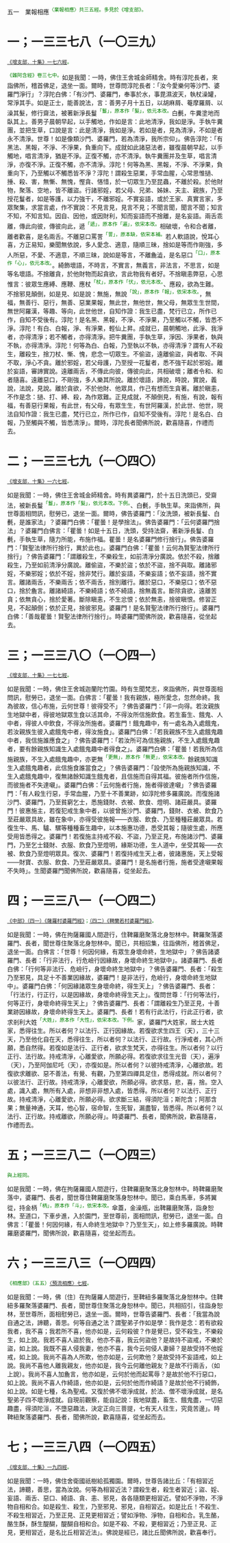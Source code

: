 五一　業報相應<sup><font color="green">〈業報相應〉共三五經。多見於《增支部》。</font></sup>

# 一；一三三七八（一〇三九）

<sup><font color="green">[《增支部．十集》一七六經](https://github.com/gwsice/buddhism/blob/master/%E6%97%A9%E6%9C%9F/%E5%8D%97%E4%BC%A0%E5%A2%9E%E6%94%AF%E9%83%A8/27%20%E5%8D%81%E9%9B%86%E7%BB%AD%204-2.md#176)。</font></sup>

<sup><font color="green">《雜阿含經》卷三七中。</font></sup>如是我聞：一時，佛住王舍城金師精舍。時有淳陀長者，來詣佛所，稽首佛足，退坐一面。爾時，世尊問淳陀長者：「汝今愛樂何等沙門、婆羅門淨行」？淳陀白佛：「有沙門、婆羅門，奉事於水，事毘濕波天，執杖澡罐，常淨其手。如是正士，能善說法，言：善男子月十五日，以胡麻屑、菴摩羅屑、以澡其髮，修行齋法，被著新淨長鬘<sup><font color="green">「鬘」，原本作「髮」，依元本改。</font></sup>白㲲，牛糞塗地而臥其上。善男子晨朝早起，以手觸地，作如是言：此地清淨，我如是淨。手執牛糞團，並把生草，口說是言：此是清淨，我如是淨。若如是者，見為清淨，不如是者永不清淨。世尊！如是像類沙門、婆羅門，若為清淨，我所宗仰」。佛告淳陀：「有黑法、黑報，不淨、不淨果，負重向下。成就如此諸惡法者，雖復晨朝早起，以手觸地，唱言清淨，猶是不淨。正復不觸，亦不清淨。執牛糞團并及生草，唱言清淨，亦復不淨。正復不觸，亦不清淨。淳陀！何等為黑、黑報，不淨、不淨果，負重向下，乃至觸以不觸悉皆不淨？淳陀！謂殺生惡業，手常血腥，心常思惟撾、捶、殺、害，無慚、無愧，慳貪、悋惜，於一切眾生乃至昆蟲，不離於殺。於他財物，聚落、空地，皆不離盜。行諸邪婬，若父母、兄弟、姊妹、夫主、親族，乃至授花鬘者，如是等護，以力強干，不離邪婬。不實妄語，或於王家、真實言家，多眾聚集，求當言處，作不實說：不見言見，見言不見；不聞言聞，聞言不聞；知言不知，不知言知。因自、因他，或因財利，知而妄語而不捨離，是名妄語。兩舌乖離，傳此向彼，傳彼向此，遞<sup><font color="green">「遞」，原本作「遍」，依宋本改。</font></sup>相破壞，令和合者離，離者歡喜，是名兩舌。不離惡口罵詈<sup><font color="green">「詈」，原本缺，依宋本補。</font></sup>若人軟語說，悅耳心喜，方正易知，樂聞無依說，多人愛念、適意，隨順三昧，捨如是等而作剛強，多人所惡，不愛、不適意，不順三昧，說如是等言，不離麁澁，是名惡口<sup><font color="green">「口」，原本作「心」，依元本改。</font></sup>。綺飾壞語，不時言，不實言，無義言，非法言，不思言，如是等名壞語。不捨離貪，於他財物而起貪欲，言此物我有者好。不捨瞋恚弊惡，心思惟言：彼眾生應縛、應鞭、應杖<sup><font color="green">「杖」，原本作「伏」，依元本改。</font></sup>、應殺，欲為生難。不捨邪見顛倒，如是見、如是說：無施，無說<sup><font color="green">「說」，原本作「報」，依宋本改。</font></sup>，無福，無善行、惡行，無善、惡業果報，無此世，無他世，無父母，無眾生生世間，無世阿羅漢，等趣、等向，此世他世，自知作證：我生已盡，梵行已立，所作已作，自知不受後有。淳陀！是名黑、黑報，不淨、不淨果，乃至觸以不觸，皆悉不淨。淳陀！有白、白報，淨、有淨果，輕仙上昇。成就已，晨朝觸地，此淨、我淨者，亦得清淨；若不觸者，亦得清淨。把牛糞團，手執生草，淨因、淨果者，執與不執，亦得清淨。淳陀！何等為白、白報，乃至執以不執，亦得清淨？謂有人不殺生，離殺生，捨刀杖、慚、愧，悲念一切眾生。不偷盜，遠離偷盜，與者取、不與不取，淨心不貪。離於邪婬，若父母護，乃至授一花鬘者，悉不強干起於邪婬。離於妄語，審諦實說。遠離兩舌，不傳此向彼，傳彼向此，共相破壞；離者令和、和者隨喜。遠離惡口，不剛強，多人樂其所說。離於壞語，諦說，時說，實說，義說，法說，見說。離於貪欲，不於他財、他眾具，作己有想而生貪著。離於瞋恚，不作是念：撾、打、縛、殺，為作眾難。正見成就，不顛倒見，有施，有說，報有福，有善惡行果報，有此世，有父母，有眾生生，有世阿羅漢，於此世、他世，現法自知作證：我生已盡，梵行已立，所作已作，自知不受後有。淳陀！是名白、白報，乃至觸與不觸，皆悉清淨」。爾時，淳陀長者聞佛所說，歡喜隨喜，作禮而去。

# 二；一三三七九（一〇四〇）

<sup><font color="green">[《增支部．十集》一六七經](https://github.com/gwsice/buddhism/blob/master/%E6%97%A9%E6%9C%9F/%E5%8D%97%E4%BC%A0%E5%A2%9E%E6%94%AF%E9%83%A8/27%20%E5%8D%81%E9%9B%86%E7%BB%AD%204-1.md#167)。</font></sup>

如是我聞：一時，佛住王舍城金師精舍。時有異婆羅門，於十五日洗頭已，受齋法，被新長鬘<sup><font color="green">「鬘」，原本作「髮」，依元本改。下例。</font></sup>、白㲲，手執生草。來詣佛所，與世尊面相問訊，慰勞已，退坐一面。爾時，佛告婆羅門：「汝洗頭，被新長鬘、白㲲，是誰家法」？婆羅門白佛：「瞿曇！是學捨法」。佛告婆羅門：「云何婆羅門捨法」？婆羅門白佛言：「瞿曇！如是十五日，洗頭，受持法齋，著新淨長鬘、白㲲，手執生草，隨力所能，布施作福。瞿曇！是名婆羅門修行捨行」。佛告婆羅門：「賢聖法律所行捨行，異於此也」。婆羅門白佛：「瞿曇！云何為賢聖法律所行捨行」？佛告婆羅門：「謂離殺生，不樂殺生，如前清淨分廣說。依於不殺，捨離殺生，乃至如前清淨分廣說。離偷盜，不樂於盜；依於不盜，捨不與取。離諸邪婬，不樂邪婬；依於不婬，捨非梵行。離於妄語，不樂妄語；依不妄語，捨不實言。離諸兩舌，不樂兩舌；依不兩舌，捨別離行。離於惡口，不樂惡口；依不惡口，捨於麁言。離諸綺語，不樂綺語；依不綺語，捨無義言。斷除貪欲，遠離苦貪；依無貪心，捨於愛著。斷除瞋恚，不生忿恨；依於無恚，捨彼瞋恨。修習正見，不起顛倒；依於正見，捨彼邪見。婆羅門！是名賢聖法律所行捨行」。婆羅門白佛：「善哉瞿曇！賢聖法律所行捨行」。時婆羅門聞佛所說，歡喜隨喜，從坐起去。

# 三；一三三八〇（一〇四一）

<sup><font color="green">[《增支部．十集》一七七經](https://github.com/gwsice/buddhism/blob/master/%E6%97%A9%E6%9C%9F/%E5%8D%97%E4%BC%A0%E5%A2%9E%E6%94%AF%E9%83%A8/27%20%E5%8D%81%E9%9B%86%E7%BB%AD%204-2.md#177)。</font></sup>

如是我聞：一時，佛住王舍城迦蘭陀竹園。時有生聞梵志，來詣佛所，與世尊面相問訊，慰勞已，退坐一面。白佛言：「瞿曇！我有親族，極所愛念，忽然命終。我為彼故，信心布施，云何世尊！彼得受不」？佛告婆羅門：「非一向得。若汝親族生地獄中者，得彼地獄眾生食以活其命，不得汝所信施飲食。若生畜生、餓鬼、人中者，得彼人中飲食，不得汝所施者。婆羅門！餓鬼趣中，有一處名為入處餓鬼，若汝親族生彼入處餓鬼中者，得汝施食」。婆羅門白佛：「若我親族不生入處餓鬼趣中者，我信施誰應食之」？佛告婆羅門：「若汝所可為信施親族，不生入處餓鬼趣者，要有餘親族知識生入處餓鬼趣中者得食之」。婆羅門白佛：「瞿曇！若我所為信施親族，不生入處餓鬼趣中，亦更無<sup><font color="green">「更無」，原本作「無更」，依宋本改。</font></sup>餘親族知識生入處餓鬼趣者，此信施食誰當食之」？佛告婆羅門：「設使所為施親族知識，不生入處餓鬼趣中，復無諸餘知識生餓鬼者，且信施而自得其福。彼施者所作信施，而彼施者不失達嚫」。婆羅門白佛：「云何施者行施，施者得彼達嚫」？佛告婆羅門：「有人殺生行惡，手常血腥，乃至十不善業跡，如淳陀修多羅廣說。而復施諸沙門、婆羅門，乃至貧窮乞士，悉施錢財、衣被、飲食、燈明、諸莊嚴具。婆羅門！彼惠施主，若復犯戒生象中者，以彼曾施沙門、婆羅門，錢財、衣被、飲食乃至莊嚴眾具故，雖在象中，亦得受彼施報——衣服、飲食、乃至種種莊嚴眾具。若復生牛、馬、驢、騾等種種畜生趣中，以本施惠功德，悉受其報；隨彼生處，所應受用皆悉得之。婆羅門！若復施主持戒不殺、不盜，乃至正見，布施諸沙門、婆羅門，乃至乞士錢財、衣服、飲食乃至燈明，緣斯功德，生人道中，坐受其報——衣被、飲食乃至燈明眾具。復次、婆羅門！若復持戒生天上者，彼諸惠施，天上受報——財寶、衣服、飲食、乃至莊嚴眾具。婆羅門！是名施者行施，施者受達嚫果報不失時」。生聞婆羅門聞佛所說，歡喜隨喜，從坐起去。

# 四；一三三八一（一〇四二）

<sup><font color="green">[《中部》（四一）《薩羅村婆羅門經》](https://github.com/gwsice/buddhism/blob/master/%E6%97%A9%E6%9C%9F/%E5%8D%97%E4%BC%A0%E4%B8%AD%E9%83%A8/041%20%E8%90%A8%E7%BD%97%E6%9D%91%E5%A9%86%E7%BD%97%E9%97%A8%E7%BB%8F.md)；[（四二）《鞞蘭若村婆羅門經》](https://github.com/gwsice/buddhism/blob/master/%E6%97%A9%E6%9C%9F/%E5%8D%97%E4%BC%A0%E4%B8%AD%E9%83%A8/042%20%E9%9E%9E%E5%85%B0%E8%8B%A5%E6%9D%91%E5%A9%86%E7%BD%97%E9%97%A8%E7%BB%8F.md)。</font></sup>

如是我聞：一時，佛在拘薩羅國人間遊行，住鞞羅磨聚落北身恕林中。鞞羅聚落婆羅門、長者，聞世尊住聚落北身恕林中。聞已，共相招集，往詣佛所，稽首佛足，退坐一面。白佛言：「世尊！何因何緣，有眾生身壞命終，生地獄中」？佛告諸婆羅門、長者：「行非法行，行危嶮行因緣故，身壞命終生地獄中」。諸婆羅門、長者白佛：「行何等非法行、危嶮行，身壞命終生地獄中」？佛告婆羅門、長者：「殺生乃至邪見，具足十不善業因緣故，婆羅門！是非法行，危嶮行，身壞命終生地獄中」。婆羅門白佛：「何因緣諸眾生身壞命終，得生天上」？佛告婆羅門、長者：「行法行，行正行，以是因緣故，身壞命終得生天上」。復問世尊：「行何等法行，何等正行，身壞命終得生天上」？佛告婆羅門、長者：「謂離殺生乃至正見，十善業跡因緣故，身壞命終得生天上。婆羅門、長者！若有行此法行，行此正行者，欲求剎利大姓<sup><font color="green">「大姓」，原本作「大性」，依宋本改。下例。</font></sup>家，婆羅門大姓家，居士大姓家，悉得往生。所以者何？以法行、正行因緣故。若復欲求生四王（天），三十三天，乃至他化自在天，悉得往生，所以者何？以法行、正行故。行淨戒者，其心所願，悉自然得。若復如是法行、正行者，欲求生梵天，亦得往生。所以者何？以行正行、法行故。持戒清淨，心離愛欲，所願必得。若復欲求往生光音（天），遍淨（天），乃至阿伽尼吒（天），亦復如是。所以者何？以彼持戒清淨，心離欲故。若復欲求離欲、惡不善法，有覺、有觀，乃至第四禪具足住，悉得成就。所以者何？以彼法行、正行故。持戒清淨，心離愛欲，所願必得。欲求慈，悲，喜，捨。空入處，識入處，無所有入處，非想非非想入處，皆悉得。所以者何？以法行、正行故。持戒清淨，心離愛欲，所願必得。欲求斷三結，得須陀洹；斯陀含；阿那含果；無量神通，天耳，他心智，宿命智，生死智，漏盡智，皆悉得。所以者何？以法行、正行故。持戒離欲，所願必得」。時婆羅門、長者，聞佛所說，歡喜隨喜，作禮而去。

# 五；一三三八二（一〇四三）

<sup><font color="green">與上經同。</font></sup>

如是我聞：一時，佛在拘薩羅國人間遊行，住鞞羅磨聚落北身恕林中。時鞞羅磨聚落中，婆羅門、長者，聞世尊住鞞羅磨聚落身恕林中。聞已，乘白馬車，多將翼從，持金柄<sup><font color="green">「柄」，原本作「斗」，依宋本改。</font></sup>傘蓋，金澡瓶，出鞞羅磨聚落，詣身恕林。至道口，下車步進，入於園門，至世尊前，面相問訊，慰勞已，退坐一面。白佛言：「瞿曇！何因何緣，有人命終生地獄中？乃至生天」，如上修多羅廣說。時鞞羅磨婆羅門，聞佛所說，歡喜隨喜，從坐起而去。

# 六；一三三八三（一〇四四）

<sup><font color="green">《相應部》（五五）[〈預流相應〉七經](https://github.com/gwsice/buddhism/blob/master/%E6%97%A9%E6%9C%9F/%E5%8D%97%E4%BC%A0%E7%9B%B8%E5%BA%94%E9%83%A8/05%E5%A4%A7%E7%AF%87/55%20%E9%A2%84%E6%B5%81%E7%9B%B8%E5%BA%941.md#55_7)。</font></sup>

如是我聞：一時，佛〔住〕在拘薩羅人間遊行，至鞞紐多羅聚落北身恕林中。住鞞紐多羅聚落婆羅門、長者，聞世尊住聚落北身恕林中。聞已，共相招引，往詣身恕林，至世尊所，面相慰勞已，退坐一面。爾時，世尊告婆羅門、長者：「我當為說自通之法，諦聽，善思。何等自通之法？謂聖弟子作如是學：我作是念：若有欲殺我者，我不喜；我若所不喜，他亦如是，云何殺彼？作是覺已，受不殺生，不樂殺生，如上說。我若不喜人盜於我，他亦不喜，我云何盜他？是故持不盜戒，不樂於盜，如上說。我既不喜人侵我妻，他亦不喜，我今云何侵人妻婦？是故受持不他婬戒，如上說。我尚不喜為人所欺，他亦如是，云何欺他？是故受持不妄語戒，如上說。我尚不喜他人離我親友，他亦如是，我今云何離他親友？是故不行兩舌，（如上說）。我尚不喜人加麁言，他亦如是，云何於他而起罵辱？是故於他不行惡口，如上說。我尚不喜人作綺語，他亦如是，云何於他而作綺語？是故於他不行綺飾，如上說。如是七種，名為聖戒。又復於佛不壞淨成就，於法、僧不壞淨成就，是名聖弟子四不壞淨成就。自現前觀察，能自記說：我地獄盡，畜生、餓鬼盡，一切惡趣盡，得須陀洹，不墮惡趣法，決定正向三菩提，七有天人往生，究竟苦邊」。時鞞紐聚落婆羅門、長者，聞佛所說，歡喜隨喜，從坐起而去。

# 七；一三三八四（一〇四五）

<sup><font color="green">[《增支部．十集》一九四經](https://github.com/gwsice/buddhism/blob/master/%E6%97%A9%E6%9C%9F/%E5%8D%97%E4%BC%A0%E5%A2%9E%E6%94%AF%E9%83%A8/27%20%E5%8D%81%E9%9B%86%E7%BB%AD%204-3.md#194)。</font></sup>

如是我聞：一時，佛住舍衛國祇樹給孤獨園。爾時，世尊告諸比丘：「有相習近法，諦聽，善思，當為汝說。何等為相習近法？謂殺生者，殺生者習近；盜、婬、妄語、兩舌、惡口、綺語、貪、恚、邪見，各各隨類更相習近。譬如不淨物，不淨物自相和合。如是殺生、殺生，乃至邪見、邪見，自相習近。如是比丘！不殺生、不殺生相習近，乃至正見、正見更相習近；譬如淨物、淨物，自相和合。乳生酪，酪生酥，酥生醍醐，醍醐自相和合。如是不殺、不殺，更相習近；乃至正見、正見，更相習近，是名比丘相習近法」。佛說是經已，諸比丘聞佛所說，歡喜奉行。